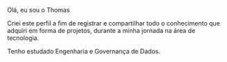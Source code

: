 Olá, eu sou o Thomas

Criei este perfil a fim de registrar e compartilhar todo o conhecimento que adquiri em forma de projetos, durante a minha jornada na área de tecnologia.

Tenho estudado Engenharia e Governança de Dados.
